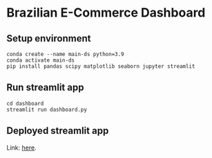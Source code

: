 # Brazilian E-Commerce Dashboard

## Setup environment
```
conda create --name main-ds python=3.9
conda activate main-ds
pip install pandas scipy matplotlib seaborn jupyter streamlit
```

## Run streamlit app
```
cd dashboard
streamlit run dashboard.py
```
## Deployed streamlit app
Link: [here](https://brazilianecomerceanalysis-q2fnturppkg9bjmsxc5zgg.streamlit.app/).
